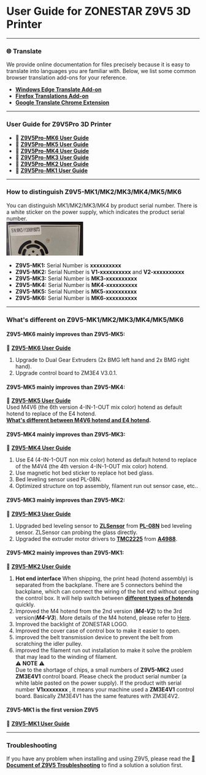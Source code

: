 # User Guide for ZONESTAR Z9V5 3D Printer 

-----
### :globe_with_meridians: Translate
We provide online documentation for files precisely because it is easy to translate into languages you are familiar with. Below, we list some common browser translation add-ons for your reference.
- [**Windows Edge Translate Add-on**](https://microsoftedge.microsoft.com/addons/detail/edge-translate/bfdogplmndidlpjfhoijckpakkdjkkil?hl=en-US)    
- [**Firefox Translations Add-on**](https://support.mozilla.org/en-US/kb/firefox-translations-add-on?redirectslug=firefox-translations&redirectlocale=en-US)
- [**Google Translate Chrome Extension**](https://chrome.google.com/webstore/detail/google-translate/aapbdbdomjkkjkaonfhkkikfgjllcleb)

-----
### User Guide for Z9V5Pro 3D Printer 
- :file_folder: **[Z9V5Pro-MK6 User Guide](https://github.com/ZONESTAR3D/Z9/tree/main/Z9V5/Z9V5-MK6)**    
- :file_folder: **[Z9V5Pro-MK5 User Guide](https://github.com/ZONESTAR3D/Z9/tree/main/Z9V5/Z9V5-MK5)**    
- :file_folder: **[Z9V5Pro-MK4 User Guide](https://github.com/ZONESTAR3D/Z9/tree/main/Z9V5/Z9V5-MK4)**    
- :file_folder: **[Z9V5Pro-MK3 User Guide](https://github.com/ZONESTAR3D/Z9/tree/main/Z9V5/Z9V5-MK3)**    
- :file_folder: **[Z9V5Pro-MK2 User Guide](https://github.com/ZONESTAR3D/Z9/tree/main/Z9V5/Z9V5-MK2)**    
- :file_folder: **[Z9V5Pro-MK1 User Guide](https://github.com/ZONESTAR3D/Z9/tree/main/Z9V5/Z9V5-MK1)**    

-----
### How to distinguish Z9V5-MK1/MK2/MK3/MK4/MK5/MK6
You can distinguish MK1/MK2/MK3/MK4 by product serial number. There is a white sticker on the power supply, which indicates the product serial number.  
![](Z9V5_SN.jpg)
- **Z9V5-MK1:** Serial Number is **xxxxxxxxxx**   
- **Z9V5-MK2:** Serial Number is **V1-xxxxxxxxxx** and **V2-xxxxxxxxxx**    
- **Z9V5-MK3:** Serial Number is **MK3-xxxxxxxxxx**  
- **Z9V5-MK4:** Serial Number is **MK4-xxxxxxxxxx**  
- **Z9V5-MK5:** Serial Number is **MK5-xxxxxxxxxx**  
- **Z9V5-MK6:** Serial Number is **MK6-xxxxxxxxxx**  

-----
### What's different on Z9V5-MK1/MK2/MK3/MK4/MK5/MK6
#### Z9V5-MK6 mainly improves than Z9V5-MK5:    
:file_folder: [**Z9V5-MK6 User Guide**](https://github.com/ZONESTAR3D/Z9/tree/main/Z9V5/Z9V5-MK6)    
1. Upgrade to Dual Gear Extruders (2x BMG left hand and 2x BMG right hand).
2. Upgrade control board to ZM3E4 V3.0.1.     

#### Z9V5-MK5 mainly improves than Z9V5-MK4:  
:file_folder: [**Z9V5-MK5 User Guide**](https://github.com/ZONESTAR3D/Z9/tree/main/Z9V5/Z9V5-MK5)    
Used M4V6 (the 6th version 4-IN-1-OUT mix color) hotend as default hotend to replace of the E4 hotend.   
**[What's different between M4V6 hotend and E4 hotend](https://github.com/ZONESTAR3D/Upgrade-kit-guide/blob/main/HOTEND/FAQ_M4E4.md#whats-different-between-e4-and-m4-hotend).**     

#### Z9V5-MK4 mainly improves than Z9V5-MK3:  
:file_folder: [**Z9V5-MK4 User Guide**](https://github.com/ZONESTAR3D/Z9/tree/main/Z9V5/Z9V5-MK4)    
1. Use E4 (4-IN-1-OUT non mix color) hotend as default hotend to replace of the M4V4 (the 4th version 4-IN-1-OUT mix color) hotend.
2. Use magnetic hot bed sticker to replace hot bed glass.
3. Bed leveling sensor used PL-08N.
4. Optimized structure on top assembly, filament run out sensor case, etc..    

#### Z9V5-MK3 mainly improves than Z9V5-MK2:
:file_folder: [**Z9V5-MK3 User Guide**](https://github.com/ZONESTAR3D/Z9/tree/main/Z9V5/Z9V5-MK3)
1. Upgraded bed leveling sensor to [**ZLSensor**](https://aliexpress.com/item/1005002865311470.html) from [**PL-08N**](https://www.aliexpress.com/item/2255800409994958.html) bed leveling sensor. ZLSensor can probing the glass directly.  
2. Upgraded the extruder motor drivers to [**TMC2225**](https://aliexpress.com/item/1005003270721219.html) from [**A4988**](https://www.aliexpress.com/item/2255800771058461.html).     

#### Z9V5-MK2 mainly improves than Z9V5-MK1:    
:file_folder: [**Z9V5-MK2 User Guide**](https://github.com/ZONESTAR3D/Z9/tree/main/Z9V5/Z9V5-MK2)  
1. **Hot end interface** When shipping, the print head (hotend assembly) is separated from the backplane. There are 5 connectors behind the backplane, which can connect the wiring of the hot end without opening the control box. It will help switch between [**different types of hotends**](https://github.com/ZONESTAR3D/Upgrade-kit-guide/tree/main/HOTEND) quickly.    
2. Improved the M4 hotend from the 2nd version (***M4-V2***) to the 3rd version(***M4-V3***). More details of the M4 hotend, please refer to [Here](https://github.com/ZONESTAR3D/Upgrade-kit-guide/tree/main/HOTEND/M4%20%204-IN-1-OUT%20Mixing%20Color%20Hotend).  
3. Improved the backlight of ZONESTAR LOGO.  
4. Improved the cover case of control box to make it easier to open.  
5. improved the belt transmission device to prevent the belt from scratching the idler pulley.  
6. improved the filament run out installation to make it solve the problem that may lead to the winding of filament.    
:warning: **NOTE** :warning:   
Due to the shortage of chips, a small numbers of **Z9V5-MK2** used **ZM3E4V1** control board. Please check the product serial number (a white lable pasted on the power supply). If the product with serial number **V1xxxxxxxx** , it means your machine used a **ZM3E4V1** control board. Basically ZM3E4V1 has the same features with ZM3E4V2.        

#### Z9V5-MK1 is the first version Z9V5    
:file_folder: [**Z9V5-MK1 User Guide**](https://github.com/ZONESTAR3D/Z9/tree/main/Z9V5/Z9V5-MK1) 

-----
### Troubleshooting
If you have any problem when installing and using Z9V5, please read the [**:book:Document of Z9V5 Troubleshooting**](https://github.com/ZONESTAR3D/Z9/tree/main/Z9V5/Z9V5_FAQ/readme.md) to find a solution a solution first.


